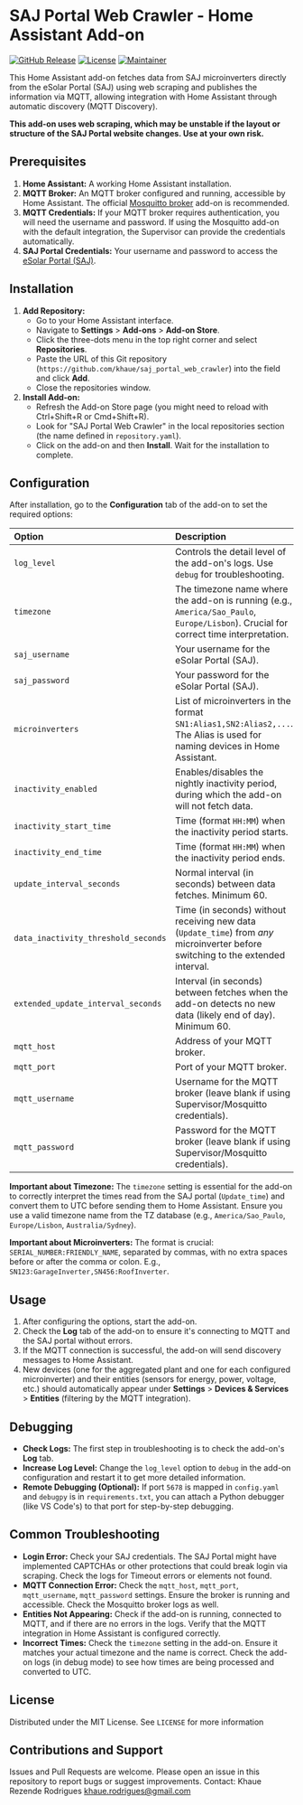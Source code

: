 # SAJ Portal Web Crawler - Home Assistant Add-on

[![GitHub Release][releases-shield]][releases]
[![License][license-shield]][license]
[![Maintainer][maintainer-shield]][maintainer]

<!-- Optional Badges -->
<!-- [![GitHub Activity][commits-shield]][commits] -->
<!-- [![GitHub Issues][issues-shield]][issues] -->

This Home Assistant add-on fetches data from SAJ microinverters directly from the eSolar Portal (SAJ) using web scraping and publishes the information via MQTT, allowing integration with Home Assistant through automatic discovery (MQTT Discovery).

**This add-on uses web scraping, which may be unstable if the layout or structure of the SAJ Portal website changes. Use at your own risk.**

## Prerequisites

1.  **Home Assistant:** A working Home Assistant installation.
2.  **MQTT Broker:** An MQTT broker configured and running, accessible by Home Assistant. The official [Mosquitto broker](https://github.com/home-assistant/add-ons/blob/master/mosquitto/README.md) add-on is recommended.
3.  **MQTT Credentials:** If your MQTT broker requires authentication, you will need the username and password. If using the Mosquitto add-on with the default integration, the Supervisor can provide the credentials automatically.
4.  **SAJ Portal Credentials:** Your username and password to access the [eSolar Portal (SAJ)](https://www.esolarportal.com/).

## Installation

1.  **Add Repository:**
    - Go to your Home Assistant interface.
    - Navigate to **Settings** > **Add-ons** > **Add-on Store**.
    - Click the three-dots menu in the top right corner and select **Repositories**.
    - Paste the URL of this Git repository (`https://github.com/khaue/saj_portal_web_crawler`) into the field and click **Add**.
    - Close the repositories window.
2.  **Install Add-on:**
    - Refresh the Add-on Store page (you might need to reload with Ctrl+Shift+R or Cmd+Shift+R).
    - Look for "SAJ Portal Web Crawler" in the local repositories section (the name defined in `repository.yaml`).
    - Click on the add-on and then **Install**. Wait for the installation to complete.

## Configuration

After installation, go to the **Configuration** tab of the add-on to set the required options:

| Option                              | Description                                                                                                                          | Type     | Required | Default                                                   |
| :---------------------------------- | :----------------------------------------------------------------------------------------------------------------------------------- | :------- | :------- | :-------------------------------------------------------- |
| `log_level`                         | Controls the detail level of the add-on's logs. Use `debug` for troubleshooting.                                                     | List     | No       | `info`                                                    |
| `timezone`                          | The timezone name where the add-on is running (e.g., `America/Sao_Paulo`, `Europe/Lisbon`). Crucial for correct time interpretation. | String   | No       | `Etc/UTC`                                                 |
| `saj_username`                      | Your username for the eSolar Portal (SAJ).                                                                                           | String   | **Yes**  | `""`                                                      |
| `saj_password`                      | Your password for the eSolar Portal (SAJ).                                                                                           | Password | **Yes**  | `""`                                                      |
| `microinverters`                    | List of microinverters in the format `SN1:Alias1,SN2:Alias2,...`. The Alias is used for naming devices in Home Assistant.            | String   | **Yes**  | `"SN12345:GarageInverter,SN67890:RoofInverter"` (Example) |
| `inactivity_enabled`                | Enables/disables the nightly inactivity period, during which the add-on will not fetch data.                                         | Boolean  | No       | `true`                                                    |
| `inactivity_start_time`             | Time (format `HH:MM`) when the inactivity period starts.                                                                             | String   | No       | `"21:00"`                                                 |
| `inactivity_end_time`               | Time (format `HH:MM`) when the inactivity period ends.                                                                               | String   | No       | `"05:30"`                                                 |
| `update_interval_seconds`           | Normal interval (in seconds) between data fetches. Minimum 60.                                                                       | Integer  | No       | `240` (4 minutes)                                         |
| `data_inactivity_threshold_seconds` | Time (in seconds) without receiving new data (`Update_time`) from _any_ microinverter before switching to the extended interval.     | Integer  | No       | `1800` (30 minutes)                                       |
| `extended_update_interval_seconds`  | Interval (in seconds) between fetches when the add-on detects no new data (likely end of day). Minimum 60.                           | Integer  | No       | `3600` (1 hour)                                           |
| `mqtt_host`                         | Address of your MQTT broker.                                                                                                         | String   | No       | `"core-mosquitto"` (Default for Mosquitto add-on)         |
| `mqtt_port`                         | Port of your MQTT broker.                                                                                                            | Integer  | No       | `1883`                                                    |
| `mqtt_username`                     | Username for the MQTT broker (leave blank if using Supervisor/Mosquitto credentials).                                                | String   | No       | `""`                                                      |
| `mqtt_password`                     | Password for the MQTT broker (leave blank if using Supervisor/Mosquitto credentials).                                                | Password | No       | `""`                                                      |

**Important about Timezone:** The `timezone` setting is essential for the add-on to correctly interpret the times read from the SAJ portal (`Update_time`) and convert them to UTC before sending them to Home Assistant. Ensure you use a valid timezone name from the TZ database (e.g., `America/Sao_Paulo`, `Europe/Lisbon`, `Australia/Sydney`).

**Important about Microinverters:** The format is crucial: `SERIAL_NUMBER:FRIENDLY_NAME`, separated by commas, with no extra spaces before or after the comma or colon. E.g., `SN123:GarageInverter,SN456:RoofInverter`.

## Usage

1.  After configuring the options, start the add-on.
2.  Check the **Log** tab of the add-on to ensure it's connecting to MQTT and the SAJ portal without errors.
3.  If the MQTT connection is successful, the add-on will send discovery messages to Home Assistant.
4.  New devices (one for the aggregated plant and one for each configured microinverter) and their entities (sensors for energy, power, voltage, etc.) should automatically appear under **Settings** > **Devices & Services** > **Entities** (filtering by the MQTT integration).

## Debugging

- **Check Logs:** The first step in troubleshooting is to check the add-on's **Log** tab.
- **Increase Log Level:** Change the `log_level` option to `debug` in the add-on configuration and restart it to get more detailed information.
- **Remote Debugging (Optional):** If port `5678` is mapped in `config.yaml` and `debugpy` is in `requirements.txt`, you can attach a Python debugger (like VS Code's) to that port for step-by-step debugging.

## Common Troubleshooting

- **Login Error:** Check your SAJ credentials. The SAJ Portal might have implemented CAPTCHAs or other protections that could break login via scraping. Check the logs for Timeout errors or elements not found.
- **MQTT Connection Error:** Check the `mqtt_host`, `mqtt_port`, `mqtt_username`, `mqtt_password` settings. Ensure the broker is running and accessible. Check the Mosquitto broker logs as well.
- **Entities Not Appearing:** Check if the add-on is running, connected to MQTT, and if there are no errors in the logs. Verify that the MQTT integration in Home Assistant is configured correctly.
- **Incorrect Times:** Check the `timezone` setting in the add-on. Ensure it matches your actual timezone and the name is correct. Check the add-on logs (in debug mode) to see how times are being processed and converted to UTC.

## License

Distributed under the MIT License. See `LICENSE` for more information

## Contributions and Support

Issues and Pull Requests are welcome. Please open an issue in this repository to report bugs or suggest improvements. Contact: Khaue Rezende Rodrigues <khaue.rodrigues@gmail.com>

[commits-shield]: https://img.shields.io/github/commit-activity/y/khaue/saj_portal_web_crawler.svg?style=for-the-badge
[commits]: https://github.com/khaue/saj_portal_web_crawler/commits/main
[issues-shield]: https://img.shields.io/github/issues/khaue/saj_portal_web_crawler.svg?style=for-the-badge
[issues]: https://github.com/khaue/saj_portal_web_crawler/issues
[license-shield]: https://img.shields.io/github/license/khaue/saj_portal_web_crawler.svg?style=for-the-badge
[license]: LICENSE
[maintainer-shield]: https://img.shields.io/badge/maintainer-Khaue%20Rezende%20Rodrigues-blue.svg?style=for-the-badge
[maintainer]: https://github.com/khaue
[releases-shield]: https://img.shields.io/github/release/khaue/saj_portal_web_crawler.svg?style=for-the-badge
[releases]: https://github.com/khaue/saj_portal_web_crawler/releases
